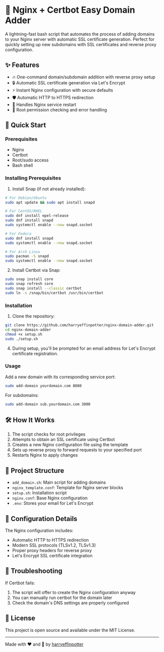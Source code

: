 # 🚀 Nginx + Certbot Easy Domain Adder

A lightning-fast bash script that automates the process of adding domains to your Nginx server with automatic SSL certificate generation. Perfect for quickly setting up new subdomains with SSL certificates and reverse proxy configuration.

## ✨ Features

- 🔥 One-command domain/subdomain addition with reverse proxy setup
- 🔒 Automatic SSL certificate generation via Let's Encrypt
- ⚡ Instant Nginx configuration with secure defaults
- 🛡️ Automatic HTTP to HTTPS redirection
- 🔄 Handles Nginx service restart
- 💪 Root permission checking and error handling

## 🚀 Quick Start

### Prerequisites

- Nginx
- Certbot
- Root/sudo access
- Bash shell

### Installing Prerequisites

1. Install Snap (if not already installed):
```bash
# For Debian/Ubuntu
sudo apt update && sudo apt install snapd

# For CentOS/RHEL
sudo dnf install epel-release
sudo dnf install snapd
sudo systemctl enable --now snapd.socket

# For Fedora
sudo dnf install snapd
sudo systemctl enable --now snapd.socket

# For Arch Linux
sudo pacman -S snapd
sudo systemctl enable --now snapd.socket
```

2. Install Certbot via Snap:
```bash
sudo snap install core
sudo snap refresh core
sudo snap install --classic certbot
sudo ln -s /snap/bin/certbot /usr/bin/certbot
```

### Installation

1. Clone the repository:
```bash
git clone https://github.com/harryeffinpotter/nginx-domain-adder.git
cd nginx-domain-adder
chmod +x setup.sh
sudo ./setup.sh
```

4. During setup, you'll be prompted for an email address for Let's Encrypt certificate registration.

### Usage

Add a new domain with its corresponding service port:
```bash
sudo add-domain yourdomain.com 8080
```

For subdomains:
```bash
sudo add-domain sub.yourdomain.com 3000
```

## 🛠️ How It Works

1. The script checks for root privileges
2. Attempts to obtain an SSL certificate using Certbot
3. Creates a new Nginx configuration file using the template
4. Sets up reverse proxy to forward requests to your specified port
5. Restarts Nginx to apply changes

## 📁 Project Structure

- `add_domain.sh`: Main script for adding domains
- `nginx_template.conf`: Template for Nginx server blocks
- `setup.sh`: Installation script
- `nginx.conf`: Base Nginx configuration
- `.env`: Stores your email for Let's Encrypt

## 🔧 Configuration Details

The Nginx configuration includes:
- Automatic HTTP to HTTPS redirection
- Modern SSL protocols (TLSv1.2, TLSv1.3)
- Proper proxy headers for reverse proxy
- Let's Encrypt SSL certificate integration

## 🚨 Troubleshooting

If Certbot fails:
1. The script will offer to create the Nginx configuration anyway
2. You can manually run certbot for the domain later
3. Check the domain's DNS settings are properly configured

## 📝 License

This project is open source and available under the MIT License.

---
Made with ❤️ and 🍆 by [harryeffinpotter](https://github.com/harryeffinpotter)
